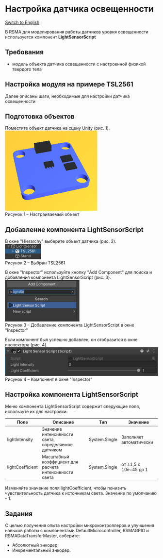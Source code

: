 # Настройка датчика освещенности

[Switch to English](/Manual/en/Electronics/Setting_up_light_sensors.md)

В RSMA для моделирования работы датчиков уровня освещенности используется компонент **LightSensorScript**

## Требования

- модель объекта датчика освещенности с настроенной физикой твердого тела

## Настройка модуля на примере TSL2561

Далее описаны шаги, необходимые для настройки датчика освещенности

## Подготовка объектов

Поместите объект датчика на сцену Unity (рис. 1).\
![](/Manual/_images/Setting_up_light_sensors/Object.png)\
Рисунок 1 – Настраиваемый объект

## Добавление компонента LightSensorScript

В окне "Hierarchy" выберите объект датчика (рис. 2).\
![](/Manual/_images/Setting_up_light_sensors/Selected.png)\
Рисунок 2 – Выбран TSL2561

В окне "Inspector" используйте кнопку "Add Component" для поиска и добавления компонента LightSensorScript (рис. 3).\
![img](/Manual/_images/Setting_up_light_sensors/AddComponent.png)\
Рисунок 3 – Добавление компонента LightSensorScript в окне "Inspector"

Если компонент был успешно добавлен, он отобразится в окне инспектора (рис. 4).\
![](/Manual/_images/Setting_up_light_sensors/Component.png)\
Рисунок 4 –  Компонент в окне "Inspector"

## Настройка компонента LightSensorScript

Меню компонента LightSensorScript содержит следующие поля, используте их для настройки:

| Поле         | Описание                                                                                        | Тип        | Значение                              |
| ---------------- | ------------------------------------------------------------------------------------------------------- | ------------- | --------------------------------------------- |
| lightIntensity   | Значение интенсивности света, определяемое датчиком       | System.Single | Заполняет автоматически |
| lightCoefficient | Масштабный коэффициент для расчета интенсивности света | System.Single | от ±1,5 x 10e−45 до 1                   |

Изменяйте значение поля lightCoefficient, чтобы понизить чувствительность датчика к источникам света. Значение по умолчанию - 1.

## Задания

С целью получения опыта настройки микроконтроллеров и улучшения навыков работы с компонентами DefaultMicrocontroller, RSMAGPIO и RSMADataTransferMaster, соберите:

- Абсолютный энкодер;
- Инкрементальный энкодер.
